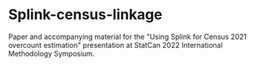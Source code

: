# Splink-census-linkage
Paper and accompanying material for the "Using Splink for Census 2021 overcount estimation" presentation at StatCan 2022 International Methodology Symposium.
